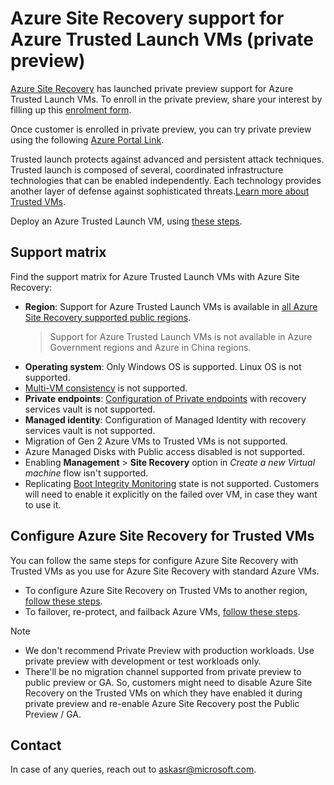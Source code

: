 
# Azure Site Recovery support for Azure Trusted Launch VMs (private preview)

[Azure Site Recovery](https://learn.microsoft.com/azure/site-recovery/site-recovery-overview) has launched private preview support for Azure Trusted Launch VMs.  To enroll in the private preview, share your interest by filling up this [enrolment form](https://aka.ms/AsrWindowsTrustedVmPrivatePreviewForm).

Once customer is enrolled in private preview, you can try private preview using the following [Azure Portal Link](https://aka.ms/TrustedVMSupport).

Trusted launch protects against advanced and persistent attack techniques. Trusted launch is composed of several, coordinated infrastructure technologies that can be enabled independently. Each technology provides another layer of defense against sophisticated threats.[Learn more about Trusted VMs](https://learn.microsoft.com/azure/virtual-machines/trusted-launch).

Deploy an Azure Trusted Launch VM, using [these steps](https://learn.microsoft.com/azure/virtual-machines/trusted-launch-portal).

## Support matrix

Find the support matrix for Azure Trusted Launch VMs with Azure Site Recovery:

- **Region**: Support for Azure Trusted Launch VMs is available in [all Azure Site Recovery supported public regions](https://learn.microsoft.com/azure/site-recovery/azure-to-azure-support-matrix#region-support). 
    > Support for Azure Trusted Launch VMs is not available in Azure Government regions and Azure in China regions.
- **Operating system**: Only Windows OS is supported. Linux OS is not supported.
- [Multi-VM consistency](https://learn.microsoft.com/azure/site-recovery/azure-to-azure-common-questions#multi-vm-consistency) is not supported.
- **Private endpoints**: [Configuration of Private endpoints](https://learn.microsoft.com/azure/site-recovery/azure-to-azure-how-to-enable-replication-private-endpoints) with recovery services vault is not supported.
- **Managed identity**: Configuration of Managed Identity with recovery services vault is not supported.
- Migration of Gen 2 Azure VMs to Trusted VMs is not supported.
- Azure Managed Disks with Public access disabled is not supported. 
- Enabling **Management** > **Site Recovery** option in *Create a new Virtual machine* flow isn't supported.  
- Replicating [Boot Integrity Monitoring](https://learn.microsoft.com/azure/virtual-machines/boot-integrity-monitoring-overview) state is not supported. Customers will need to enable it explicitly on the failed over VM, in case they want to use it. 

## Configure Azure Site Recovery for Trusted VMs

You can follow the same steps for configure Azure Site Recovery with Trusted VMs as you use for Azure Site Recovery with standard Azure VMs. 

- To configure Azure Site Recovery on Trusted VMs to another region, [follow these steps](https://learn.microsoft.com/azure/site-recovery/azure-to-azure-tutorial-enable-replication).
- To failover, re-protect, and failback Azure VMs, [follow these steps](https://learn.microsoft.com/azure/site-recovery/azure-to-azure-tutorial-failover-failback).  

> [!NOTE]
>
> - We don't recommend Private Preview with production workloads. Use private preview with development or test workloads only. <br>
> - There'll be no migration channel supported from private preview to public preview or GA. So, customers might need to disable Azure Site Recovery on the Trusted VMs on which they have enabled it during private preview and re-enable Azure Site Recovery post the Public Preview / GA. 

## Contact 

In case of any queries, reach out to askasr@microsoft.com. 